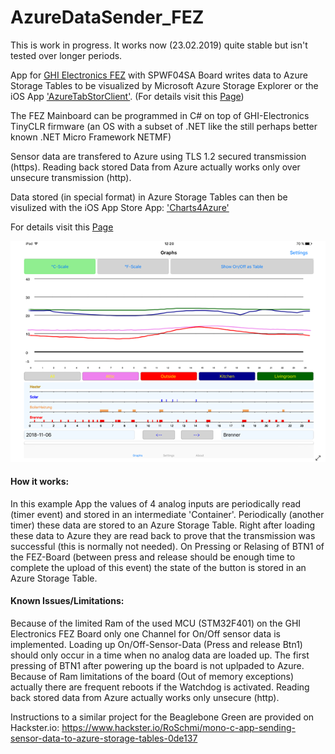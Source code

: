 # AzureDataSender_FEZ
This is work in progress. It works now (23.02.2019) quite stable but isn't tested over longer periods.

App for [GHI Electronics FEZ](https://ghielectronics.com/products/fez) with SPWF04SA Board writes data to Azure Storage Tables to be visualized by Microsoft Azure Storage Explorer or the iOS App ['AzureTabStorClient'](https://itunes.apple.com/us/app/azuretabstorclient/id1399683806). (For details visit this [Page](https://azuretabstorclient.wordpress.com/))

The FEZ Mainboard can be programmed in C# on top of GHI-Electronics TinyCLR firmware (an OS with a subset of .NET like the still perhaps better known .NET Micro Framework NETMF)

Sensor data are transfered to Azure using TLS 1.2 secured transmission (https). Reading back stored Data from Azure actually works only over unsecure transmission (http).

Data stored (in special format) in Azure Storage Tables can then be visulized with the iOS App Store App: ['Charts4Azure'](https://itunes.apple.com/us/app/charts4azure/id1442910354?mt=8)

For details visit this [Page](https://azureiotcharts.home.blog/)

![gallery](Charts4AzureGitHub.png)

#### How it works:

In this example App the values of 4 analog inputs are periodically read (timer event) and stored in an intermediate 'Container'.
Periodically (another timer) these data are stored to an Azure Storage Table. Right after loading these data to Azure they are read back to prove that the transmission was successful (this is normally not needed).
On Pressing or Relasing of BTN1 of the FEZ-Board (between press and release should be enough time to complete the upload of this event) the state of the button is stored in an Azure Storage Table.  

#### Known Issues/Limitations:

Because of the limited Ram of the used MCU (STM32F401) on the GHI Electronics FEZ Board only one Channel for On/Off sensor data is implemented. Loading up On/Off-Sensor-Data (Press and release Btn1) should only occur in a time when no analog data are loaded up. The first pressing of BTN1 after powering up the board is not uplpaded to Azure. Because of Ram limitations of the board (Out of memory exceptions) actually there are frequent reboots if the Watchdog is activated.
Reading back stored data from Azure actually works only unsecure (http).


Instructions to a similar project for the Beaglebone Green are provided on Hackster.io:
https://www.hackster.io/RoSchmi/mono-c-app-sending-sensor-data-to-azure-storage-tables-0de137
